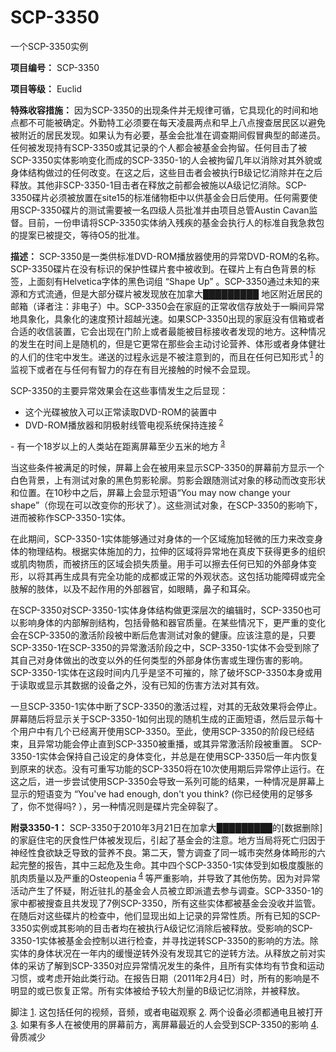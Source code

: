 # SCP-3350
                        




一个SCP-3350实例



**项目编号：** SCP-3350

**项目等级：** Euclid

**特殊收容措施：** 
因为SCP-3350的出现条件并无规律可循，它具现化的时间和地点都不可能被确定。外勤特工必须要在每天凌晨两点和早上八点搜查居民区以避免被附近的居民发现。如果认为有必要，基金会批准在调查期间假冒典型的邮递员。任何被发现持有SCP-3350或其记录的个人都会被基金会拘留。任何目击了被SCP-3350实体影响变化而成的SCP-3350-1的人会被拘留几年以消除对其外貌或身体结构做过的任何改变。在这之后，这些目击者会被执行B级记忆消除并在之后释放。其他非SCP-3350-1目击者在释放之前都会被施以A级记忆消除。SCP-3350碟片必须被放置在site15的标准储物柜中以供基金会日后使用。任何需要使用SCP-3350碟片的测试需要被一名四级人员批准并由项目总管Austin Cavan监督。目前，一份申请将SCP-3350实体纳入残疾的基金会执行人的标准自我急救包的提案已被提交，等待O5的批准。

**描述：** 
SCP-3350是一类供标准DVD-ROM播放器使用的异常DVD-ROM的名称。SCP-3350碟片在没有标识的保护性碟片套中被收到。在碟片上有白色背景的标签，上面刻有Helvetica字体的黑色词组 “Shape Up” 。SCP-3350通过未知的来源和方式流通，但是大部分碟片被发现放在加拿大█████████ 地区附近居民的邮箱（译者注：非电子）中。SCP-3350会在家庭的正常收信存放处于一瞬间异常地具象化，具象化的速度预计超越光速。如果SCP-3350出现的家庭没有信箱或者合适的收信装置，它会出现在门阶上或者最能被目标接收者发现的地方。这种情况的发生在时间上是随机的，但是它更常在那些会主动讨论营养、体形或者身体健壮的人们的住宅中发生。递送的过程永远是不被注意到的，而且在任何已知形式<sup class='footnoteref'>
 <a shape='rect' class='footnoteref' id='footnoteref-1' href='javascript:;' onclick='WIKIDOT.page.utils.scrollToReference(&apos;footnote-1&apos;)'>1</a>
</sup>的监视下或者在与任何有智力的存在有目光接触的时候不会显现。

SCP-3350的主要异常效果会在这些事情发生之后显现：

- 这个光碟被放入可以正常读取DVD-ROM的装置中
- DVD-ROM播放器和阴极射线管电视系统保持连接<sup class='footnoteref'>
 <a shape='rect' class='footnoteref' id='footnoteref-2' href='javascript:;' onclick='WIKIDOT.page.utils.scrollToReference(&apos;footnote-2&apos;)'>2</a>
</sup>
- 有一个18岁以上的人类站在距离屏幕至少五米的地方<sup class='footnoteref'>
 <a shape='rect' class='footnoteref' id='footnoteref-3' href='javascript:;' onclick='WIKIDOT.page.utils.scrollToReference(&apos;footnote-3&apos;)'>3</a>
</sup>

当这些条件被满足的时候，屏幕上会在被用来显示SCP-3350的屏幕前方显示一个白色背景，上有测试对象的黑色剪影轮廓。剪影会跟随测试对象的移动而改变形状和位置。在10秒中之后，屏幕上会显示短语“You may now change your shape”（你现在可以改变你的形状了）。这些测试对象，在SCP-3350的影响下，进而被称作SCP-3350-1实体。

在此期间，SCP-3350-1实体能够通过对身体的一个区域施加轻微的压力来改变身体的物理结构。根据实体施加的力，拉伸的区域将异常地在真皮下获得更多的组织或肌肉物质，而被挤压的区域会损失质量。用手可以擦去任何已知的外部身体变形，以将其再生成具有完全功能的成都或正常的外观状态。这包括功能障碍或完全肢解的肢体，以及不起作用的外部器官，如眼睛，鼻子和耳朵。

在SCP-3350对SCP-3350-1实体身体结构做更深层次的编辑时，SCP-3350也可以影响身体的内部解剖结构，包括骨骼和器官质量。在某些情况下，更严重的变化会在SCP-3350的激活阶段被中断后危害测试对象的健康。应该注意的是，只要SCP-3350-1在SCP-3350的异常激活阶段之中，SCP-3350-1实体不会受到除了其自己对身体做出的改变以外的任何类型的外部身体伤害或生理伤害的影响。 SCP-3350-1实体在这段时间内几乎是坚不可摧的，除了破坏SCP-3350本身或用于读取或显示其数据的设备之外，没有已知的伤害方法对其有效。

一旦SCP-3350-1实体中断了SCP-3350的激活过程，对其的无敌效果将会停止。屏幕随后将显示关于SCP-3350-1如何出现的随机生成的正面短语，然后显示每十个用户中有几个已经离开使用SCP-3350。至此，使用SCP-3350的阶段已经结束，且异常功能会停止直到SCP-3350被重播，或其异常激活阶段被重置。
SCP-3350-1实体会保持自己设定的身体变化，并总是在使用SCP-3350后一年内恢复到原来的状态。没有可重写功能的SCP-3350将在10次使用期后异常停止运行。在这之后，进一步尝试使用SCP-3350会导致一系列可能的结果，一种情况是屏幕上显示的短语变为 “You've had enough, don't you think? (你已经使用的足够多了，你不觉得吗? ），另一种情况则是碟片完全碎裂了。

**附录3350-1：** 
SCP-3350于2010年3月21日在加拿大█████████的[数据删除]的家庭住宅的厌食性尸体被发现后，引起了基金会的注意。地方当局将死亡归因于神经性食欲缺乏导致的营养不良。第二天，警方调查了同一城市突然身体畸形的六起完整的报告，其中三起危及生命。其中四个SCP-3350-1实体受到如极度腹胀的肌肉质量以及严重的Osteopenia<sup class='footnoteref'>
 <a shape='rect' class='footnoteref' id='footnoteref-4' href='javascript:;' onclick='WIKIDOT.page.utils.scrollToReference(&apos;footnote-4&apos;)'>4</a>
</sup>等严重影响，并导致了其他伤势。因为对异常活动产生了怀疑，附近驻扎的基金会人员被立即派遣去参与调查。SCP-3350-1的家中都被搜查且共发现了7例SCP-3350，所有这些实体都被基金会没收并监管。在随后对这些碟片的检查中，他们显现出如上记录的异常性质。所有已知的SCP-3350实例或其影响的目击者均在被执行A级记忆消除后被释放。受影响的SCP-3350-1实体被基金会控制以进行检查，并寻找逆转SCP-3350的影响的方法。除实体的身体状况在一年内的缓慢逆转外没有发现其它的逆转方法。从释放之前对实体的采访了解到SCP-3350对应异常情况发生的条件，且所有实体均有节食和运动习惯，或考虑开始此类行动。在报告日期（2011年2月4日）时，所有的影响是不明显的或已恢复正常。所有实体被给予较大剂量的B级记忆消除，并被释放。



脚注
<a shape='rect' href='javascript:;' onclick='WIKIDOT.page.utils.scrollToReference(&apos;footnoteref-1&apos;)'>1</a>. 这包括任何的视频，音频，或者电磁观察
<a shape='rect' href='javascript:;' onclick='WIKIDOT.page.utils.scrollToReference(&apos;footnoteref-2&apos;)'>2</a>. 两个设备必须都通电且被打开
<a shape='rect' href='javascript:;' onclick='WIKIDOT.page.utils.scrollToReference(&apos;footnoteref-3&apos;)'>3</a>. 如果有多人在被使用的屏幕前方，离屏幕最近的人会受到SCP-3350的影响
<a shape='rect' href='javascript:;' onclick='WIKIDOT.page.utils.scrollToReference(&apos;footnoteref-4&apos;)'>4</a>. 骨质减少


                    